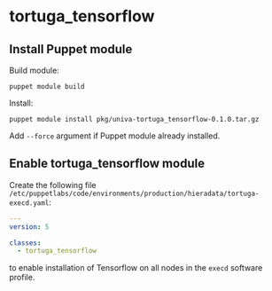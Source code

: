 # tortuga_tensorflow

## Install Puppet module

Build module:

```shell
puppet module build 
```

Install:

```shell
puppet module install pkg/univa-tortuga_tensorflow-0.1.0.tar.gz
```

Add `--force` argument if Puppet module already installed.

## Enable tortuga_tensorflow module

Create the following file `/etc/puppetlabs/code/environments/production/hieradata/tortuga-execd.yaml`:

```yaml
---
version: 5

classes:
  - tortuga_tensorflow
```

to enable installation of Tensorflow on all nodes in the `execd`
software profile.
